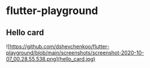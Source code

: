 # flutter-playground

## Hello card
![https://github.com/dshevchenkoo/flutter-playground/blob/main/screenshots/screenshot-2020-10-07_00.28.55.538.png](hello_card.jpg)
